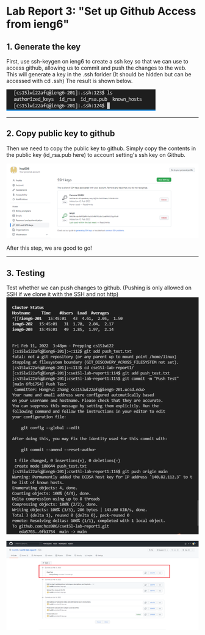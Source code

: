 # Lab Report 3: "Set up Github Access from ieng6"

## 1. Generate the key
First, use ssh-keygen on ieng6 to create a ssh key so that we can use to access github, allowing us to commit and push the changes to the web. This will generate a key in the .ssh forlder (It should be hidden but can be accessed with cd .ssh) The result is shown below.

![Image](ieng6_privatekey.png)

---

## 2. Copy public key to github
Then we need to copy the public key to github. Simply copy the contents in the public key (id_rsa.pub here) to account setting's ssh key on Github.

![Image](github_publickey.png)

After this step, we are good to go!

---

## 3. Testing
Test whether we can push changes to github. (Pushing is only allowed on SSH if we clone it with the SSH and not http)
![Image](gitcommands.png)



![Image](Commit_history.png)